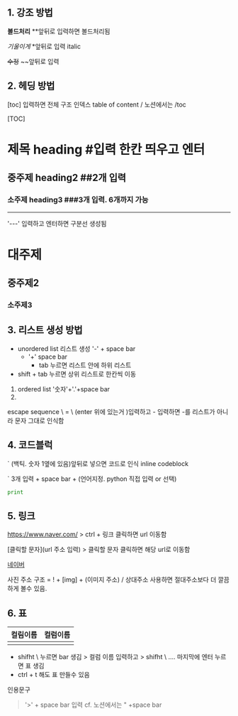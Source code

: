 ## 1. 강조 방법

**볼드처리** **앞뒤로 입력하면 볼드처리됨

*기울이게*  *앞뒤로 입력 italic

~~수정~~ ~~앞뒤로 입력

## 2. 헤딩 방법

[toc] 입력하면 전체 구조 인덱스 table of content / 노션에서는  /toc

[TOC]

# 제목 heading #입력 한칸 띄우고 엔터

## 중주제 heading2 ##2개 입력

### 소주제 heading3 ###3개 입력. 6개까지 가능

---

'---' 입력하고 엔터하면 구분선 생성됨

# 대주제

## 중주제2

### 소주제3

## 3. 리스트 생성 방법

- unordered list 리스트 생성 '-' + space bar
  + '+' space bar
    + tab 누르면 리스트 안에 하위 리스트
- shift + tab 누르면 상위 리스트로 한칸씩 이동
1. ordered list '숫자'+'.'+space bar
2. 

escape sequence \ = \ (enter 위에 있는거 )입력하고 - 입력하면 -를 리스트가 아니라 문자 그대로 인식함 

## 4. 코드블럭

` (백틱. 숫자 1옆에 있음)앞뒤로 넣으면 코드로 인식 inline codeblock 

` 3개 입력 + space bar  + (언어지정.  python 직접 입력 or 선택)

```python
print 
```

## 5. 링크

https://www.naver.com/ > ctrl + 링크 클릭하면  url 이동함

\[클릭할 문자](url 주소 입력) > 클릭할 문자 클릭하면 해당 url로 이동함

[네이버](https://www.naver.com/ )

사진 주소 구조 = ! + [img] + (이미지 주소) / 상대주소 사용하면 절대주소보다 더 깔끔하게 볼수 있음.

## 6. 표

| 컬림이름 | 컬럼이름 |
| ---- | ---- |
|      |      |

- shifht \ 누르면 bar 생김 > 컬럼 이름 입력하고 > shifht \ .... 마지막에 엔터 누르면 표 생김
- ctrl + t 해도 표 만들수 있음

인용문구

> '>' + space bar 입력 cf. 노션에서는 " +space bar